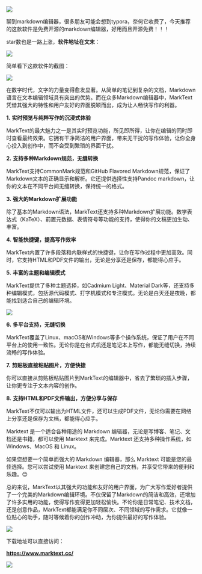<img src="/assets/image/231023-41.8kstar，好用的markdown编辑器-1.png" style="max-width: 70%; height: auto;">
<small></small>

聊到markdown编辑器，很多朋友可能会想到typora，奈何它收费了，今天推荐的这款软件是免费开源的markdown编辑器，好用而且开源免费！！！

star数也是一路上涨，**软件地址在文末**：


![](/assets/image/231023-41.8kstar，好用的markdown编辑器-1.png)

简单看下这款软件的截图：

![](/assets/image/231023-41.8kstar，好用的markdown编辑器-2.png)

在数字时代，文字的力量变得愈发显著。从简单的笔记到复杂的文档，Markdown语言在文本编辑领域具有突出的优势。而在众多Markdown编辑器中，MarkText凭借其强大的特性和用户友好的界面脱颖而出，成为让人畅快写作的利器。


**1.** **实时预览与纯粹写作的沉浸式体验**

MarkText的最大魅力之一是其实时预览功能，所见即所得，让你在编辑的同时即时查看最终效果。它拥有干净简洁的用户界面，带来无干扰的写作体验，让你全身心投入到创作中，而不会受到繁琐的界面干扰。

**2.** **支持多种Markdown规范，无缝转换**

MarkText支持CommonMark规范和GitHub Flavored Markdown规范，保证了Markdown文本的正确显示和解析。它还提供选择性支持Pandoc markdown，让你的文本在不同平台间无缝转换，保持统一的格式。

**3.** **强大的Markdown扩展功能**

除了基本的Markdown语法，MarkText还支持多种Markdown扩展功能。数学表达式（KaTeX）、前置元数据、表情符号等功能的支持，使得你的文稿更加生动、丰富。

**4.** **智能快捷键，提高写作效率**

MarkText内置了许多段落和内联样式的快捷键，让你在写作过程中更加高效。同时，它支持HTML和PDF文件的输出，无论是分享还是保存，都能得心应手。

**5.** **丰富的主题和编辑模式**

MarkText提供了多种主题选择，如Cadmium Light、Material Dark等，还支持多种编辑模式，包括源代码模式、打字机模式和专注模式。无论是白天还是夜晚，都能找到适合自己的编辑环境。


![](/assets/image/231023-41.8kstar，好用的markdown编辑器-3.png)

**6.** **多平台支持，无缝切换**

MarkText覆盖了Linux、macOS和Windows等多个操作系统，保证了用户在不同平台上的使用一致性。无论你是在台式机还是笔记本上写作，都能无缝切换，持续流畅的写作体验。

**7.** **剪贴板直接粘贴图片，方便快捷**

你可以直接从剪贴板粘贴图片到MarkText的编辑器中，省去了繁琐的插入步骤，让你更专注于文本内容的创作。

**8.** **支持HTML和PDF文件输出，方便分享与保存**

MarkText不仅可以输出为HTML文件，还可以生成PDF文件，无论你需要在网络上分享还是保存为文档，都能得心应手。

Marktext 是一个适合各种用途的 Markdown 编辑器，无论是写博客、笔记、文档还是书籍，都可以使用 Marktext 来完成。Marktext 还支持多种操作系统，如 Windows、MacOS 和 Linux。


如果您想要一个简单而强大的 Markdown 编辑器，那么 Marktext 可能是您的最佳选择。您可以尝试使用 Marktext 来创建您自己的文档，并享受它带来的便利和乐趣。😊

总的来说，MarkText以其强大的功能和友好的用户界面，为广大写作爱好者提供了一个完美的Markdown编辑环境。不仅保留了Markdown的简洁和高效，还增加了许多实用的功能，使得写作变得更加轻松愉快。不论你是日常笔记、技术文档，还是创意作品，MarkText都能满足你不同层次、不同领域的写作需求。它就像一位贴心的助手，随时等候着你的创作冲动，为你提供最好的写作体验。

![](/assets/image/231023-41.8kstar，好用的markdown编辑器-4.png)


下载地址可以直接访问：

**https://www.marktext.cc/**


![](/assets/image/231023-41.8kstar，好用的markdown编辑器-5.png)
